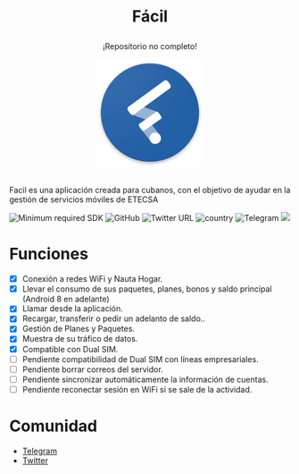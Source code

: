 # <p align="center">Fácil</p>
<p align="center">¡Repositorio no completo!</p>
<p align="center"> <img src="Screenshots/ic_launcher.png"/> </p><br>
Facil es una aplicación creada para cubanos, con el objetivo de ayudar en la gestión de servicios móviles de ETECSA
<br/>

![Minimum required SDK](https://img.shields.io/badge/Minimum%20SDK-21-%23ff5252)
<img alt="GitHub" src="https://img.shields.io/github/license/esalessandrxx/facil">
![Twitter URL](https://img.shields.io/twitter/url?style=social&url=https%3A%2F%2Ftwitter.com%2Ffacilcuba)
![country](https://img.shields.io/badge/Country-CUBA-orange)
![Telegram](https://img.shields.io/badge/Telegram-90CAF9?style=flag&logo=telegram&logoColor=white)
![](https://komarev.com/ghpvc/?username=facil&color=2196f3)
<br/>
# Funciones
- [x] Conexión a redes WiFi y Nauta Hogar.
- [x] Llevar el consumo de sus paquetes, planes, bonos y saldo principal (Android 8 en adelante)
- [x] Llamar desde la aplicación.
- [x] Recargar, transferir o pedir un adelanto de saldo..
- [x] Gestión de Planes y Paquetes.
- [x] Muestra de su tráfico de datos.
- [x] Compatible con Dual SIM.
- [ ] Pendiente compatibilidad de Dual SIM con líneas empresariales.
- [ ] Pendiente borrar correos del servidor.
- [ ] Pendiente sincronizar automáticamente la información de cuentas.
- [ ] Pendiente reconectar sesión en WiFi si se sale de la actividad.

# Comunidad
- <a href="https://t.me/facilcuba">Telegram</a>
- <a href="https://twitter.com/facilcuba">Twitter</a>
